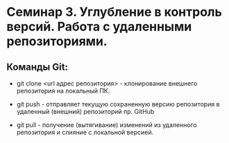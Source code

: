 # Семинар 3. Углубление в контроль версий. Работа с удаленными репозиториями.

## Команды Git:

* git clone <url адрес репозитория> - клонирование внешнего репозитория на локальный ПК.

* git push - отправляет текущую сохраненную версию репозитория в удаленный (внешний) репозиторий пр. GitHub

* git pull - получение (вытягивание) изменений из удаленного репозитория и слияние с локальной версией.